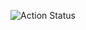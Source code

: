 ![Action Status](https://github.com/ohcho-dev/AtomicDesign/workflows/Monitor%20-%20b%2FDev%20a%2FBuild/badge.svg) 
